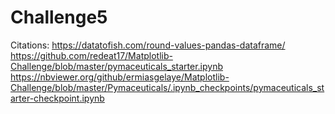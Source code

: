 # Challenge5 
Citations:
https://datatofish.com/round-values-pandas-dataframe/
https://github.com/redeat17/Matplotlib-Challenge/blob/master/pymaceuticals_starter.ipynb
https://nbviewer.org/github/ermiasgelaye/Matplotlib-Challenge/blob/master/Pymaceuticals/.ipynb_checkpoints/pymaceuticals_starter-checkpoint.ipynb

